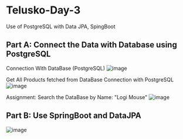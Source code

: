 # Telusko-Day-3
Use of PostgreSQL with Data JPA, SpingBoot


## Part A: Connect the Data with Database using PostgreSQL

Connection With DataBase (PostgreSQL)
![image](https://github.com/Vyankatesh-Telusko/Telusko-Day-3/assets/134121798/f3937df5-7f8a-4f72-8e06-2de4a6de8d17)

Get All Products fetched from DataBase Connection with PostgreSQL
![image](https://github.com/Vyankatesh-Telusko/Telusko-Day-3/assets/134121798/36bece57-4bcc-4afd-bbc1-7a074e93fab5)

Assignment:
Search the DataBase by Name: "Logi Mouse"
![image](https://github.com/Vyankatesh-Telusko/Telusko-Day-3/assets/134121798/b1a71563-5522-4b8c-8584-c9ba4ae401ef)

## Part B: Use SpringBoot and DataJPA

![image](https://github.com/Vyankatesh-Telusko/Telusko-Day-3/assets/134121798/b7c7067c-0e32-4e48-a6f5-7e0873b876fa)
